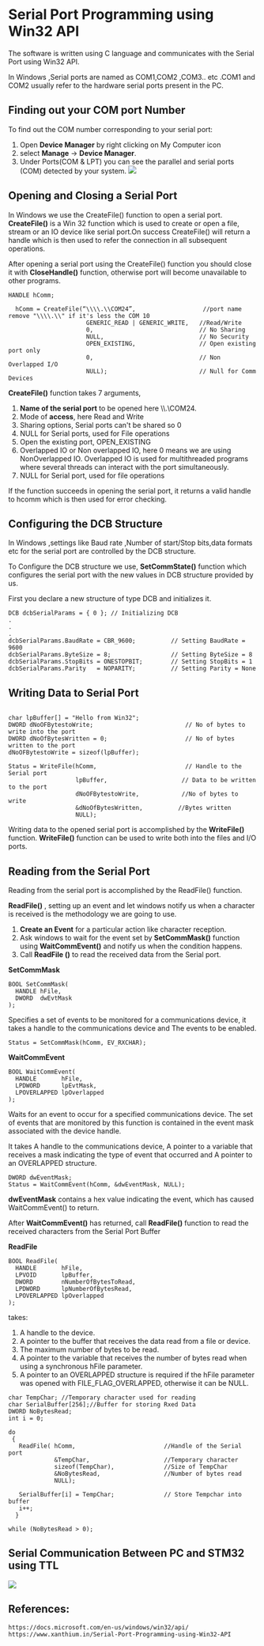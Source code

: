# Serial Port Programming using Win32 API
The software is written using C language and communicates with the Serial Port using Win32 API.

In Windows ,Serial ports are named as COM1,COM2 ,COM3.. etc .COM1 and COM2 usually refer to the hardware serial ports present in the PC.

## Finding out your COM port Number
To find out the COM number corresponding to your serial port:
1. Open **Device Manager** by right clicking on My Computer icon
2. select **Manage** → **Device Manager**.
3. Under Ports(COM & LPT) you can see the parallel and serial ports (COM) detected by your system.
![](/Images/KnowingPortExample.png)


## Opening and Closing a Serial Port
In Windows we use the CreateFile() function to open a serial port.
**CreateFile()** is a Win 32 function which is used to create or open a file, stream or an IO device like serial port.On success CreateFile() will return a handle which is then used to refer the connection in all subsequent operations.

After opening a serial port using the CreateFile() function you should close it with **CloseHandle()** function, otherwise port will become unavailable to other programs.

```
HANDLE hComm;

  hComm = CreateFile(“\\\\.\\COM24”,                   //port name remove "\\\\.\\" if it's less the COM 10
                      GENERIC_READ | GENERIC_WRITE,   //Read/Write
                      0,                              // No Sharing
                      NULL,                           // No Security
                      OPEN_EXISTING,                  // Open existing port only
                      0,                              // Non Overlapped I/O
                      NULL);                          // Null for Comm Devices
```

**CreateFile()** function takes 7 arguments,

1. **Name of the serial port** to be opened here \\\\.\\COM24.
2. Mode of **access**, here Read and Write
3. Sharing options, Serial ports can't be shared so 0
4. NULL for Serial ports, used for File operations
5. Open the existing port, OPEN_EXISTING
6. Overlapped IO or Non overlapped IO, here 0 means we are using NonOverlapped IO. Overlapped IO is used for multithreaded programs where
several threads can interact with the port simultaneously.
7. NULL for Serial port, used for file operations

If the function succeeds in opening the serial port, it returns a valid handle to hcomm which is then used for error checking.

## Configuring the DCB Structure

In Windows ,settings like Baud rate ,Number of start/Stop bits,data formats etc for the serial port are controlled by the DCB structure.

To Configure the DCB structure we use,
**SetCommState()** function which configures the serial port with the new values in DCB structure provided by us.

First you declare a new structure of type DCB and initializes it.
```
DCB dcbSerialParams = { 0 }; // Initializing DCB
.
.
.
dcbSerialParams.BaudRate = CBR_9600;          // Setting BaudRate = 9600
dcbSerialParams.ByteSize = 8;                 // Setting ByteSize = 8
dcbSerialParams.StopBits = ONESTOPBIT;        // Setting StopBits = 1
dcbSerialParams.Parity   = NOPARITY;          // Setting Parity = None

```

## Writing Data to Serial Port
```

char lpBuffer[] = "Hello from Win32";
DWORD dNoOFBytestoWrite;                          // No of bytes to write into the port
DWORD dNoOfBytesWritten = 0;                      // No of bytes written to the port
dNoOFBytestoWrite = sizeof(lpBuffer);

Status = WriteFile(hComm,                         // Handle to the Serial port
                   lpBuffer,                     // Data to be written to the port
                   dNoOFBytestoWrite,            //No of bytes to write
                   &dNoOfBytesWritten,          //Bytes written
                   NULL);
```

Writing data to the opened serial port is accomplished by the **WriteFile()** function. **WriteFile()** function can be used to write both into the files and I/O ports.

## Reading from the Serial Port
Reading from the serial port is accomplished by the ReadFile() function.

**ReadFile()** , setting up an event and let windows notify us when a character is received is the methodology we are going to use.
1. **Create an Event** for a particular action like character reception.
2. Ask windows to wait for the event set by **SetCommMask()** function using **WaitCommEvent()** and notify us when the condition happens.
3. Call **ReadFile ()** to read the received data from the Serial port.

**SetCommMask** 
```
BOOL SetCommMask(
  HANDLE hFile,
  DWORD  dwEvtMask
);
```
Specifies a set of events to be monitored for a communications device, it takes a handle to the communications device and The events to be enabled.
```
Status = SetCommMask(hComm, EV_RXCHAR);
```

**WaitCommEvent** 
```
BOOL WaitCommEvent(
  HANDLE       hFile,
  LPDWORD      lpEvtMask,
  LPOVERLAPPED lpOverlapped
);
```
Waits for an event to occur for a specified communications device. The set of events that are monitored by this function is contained in the event mask associated with the device handle.

It takes A handle to the communications device, A pointer to a variable that receives a mask indicating the type of event that occurred and A pointer to an OVERLAPPED structure.
```
DWORD dwEventMask; 
Status = WaitCommEvent(hComm, &dwEventMask, NULL);  
```
**dwEventMask** contains a hex value indicating the event, which has caused WaitCommEvent() to return.

After **WaitCommEvent()** has returned, call **ReadFile()** function to read the received characters from the Serial Port Buffer

**ReadFile**
```
BOOL ReadFile(
  HANDLE       hFile,
  LPVOID       lpBuffer,
  DWORD        nNumberOfBytesToRead,
  LPDWORD      lpNumberOfBytesRead,
  LPOVERLAPPED lpOverlapped
);
```
takes:
1. A handle to the device.
2. A pointer to the buffer that receives the data read from a file or device.
3. The maximum number of bytes to be read.
4. A pointer to the variable that receives the number of bytes read when using a synchronous hFile parameter.
5. A pointer to an OVERLAPPED structure is required if the hFile parameter was opened with FILE_FLAG_OVERLAPPED, otherwise it can be NULL.


```
char TempChar; //Temporary character used for reading
char SerialBuffer[256];//Buffer for storing Rxed Data
DWORD NoBytesRead;
int i = 0;

do
 {
   ReadFile( hComm,                         //Handle of the Serial port
             &TempChar,                     //Temporary character
             sizeof(TempChar),              //Size of TempChar
             &NoBytesRead,                  //Number of bytes read
             NULL);

   SerialBuffer[i] = TempChar;              // Store Tempchar into buffer
   i++;
  }

while (NoBytesRead > 0);
```


## Serial Communication Between PC and STM32 using TTL
![](/Images/ttlConnection.jpg)
## References:
```
https://docs.microsoft.com/en-us/windows/win32/api/
https://www.xanthium.in/Serial-Port-Programming-using-Win32-API
```
